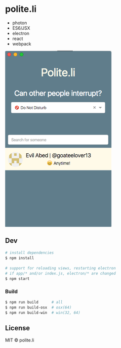 # polite.li 

- photon
- ES6/JSX 
- electron
- react
- webpack

![screenshot]

## Dev

```sh
# install dependencies
$ npm install

# support for reloading views, restarting electron
# if app/* and/or index.js, electron/* are changed
$ npm start
```


### Build

```sh
$ npm run build      # all
$ npm run build-osx  # osx(64)
$ npm run build-win  # win(32, 64)
```


## License

MIT © polite.li



[screenshot]: assets/screenshot.png
